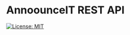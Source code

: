 # AnnoounceIT REST API

[![License: MIT](https://img.shields.io/badge/License-MIT-yellow.svg)](https://opensource.org/licenses/MIT)
